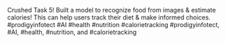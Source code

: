 Crushed Task 5!  Built a model to recognize food from images & estimate calories!  This can help users track their diet & make informed choices.  #prodigyinfotect #AI #health #nutrition #calorietracking #prodigyinfotect, #AI, #health, #nutrition, and #calorietracking
